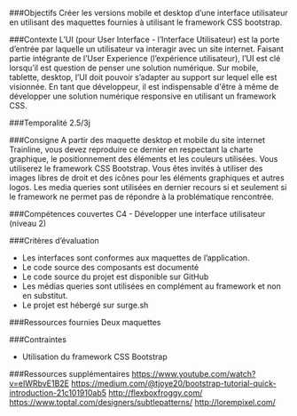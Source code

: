 ###Objectifs
Créer les versions mobile et desktop d’une interface utilisateur en utilisant des maquettes fournies à utilisant le framework CSS bootstrap.

###Contexte
L’UI (pour User Interface - l’Interface Utilisateur) est la porte d’entrée par laquelle un utilisateur va interagir avec un site internet. Faisant partie intégrante de l’User Experience (l’expérience utilisateur), l’UI est clé lorsqu’il est question de penser une solution numérique. Sur mobile, tablette, desktop, l’UI doit pouvoir s’adapter au support sur lequel elle est visionnée. En tant que développeur, il est indispensable d'être à même de développer une solution numérique responsive en utilisant un framework CSS.

###Temporalité
2.5/3j

###Consigne
A partir des maquette desktop et mobile du site internet Trainline, vous devez reproduire ce dernier en respectant la charte graphique, le positionnement des éléments et les couleurs utilisées. Vous utiliserez le framework CSS Bootstrap. 
Vous êtes invités à utiliser des images libres de droit et des icônes pour les éléments graphiques et autres logos.
Les media queries sont utilisées en dernier recours si et seulement si le framework ne permet pas de répondre à la problématique rencontrée.

###Compétences couvertes
C4 - Développer une interface utilisateur (niveau 2)

###Critères d’évaluation
- Les interfaces sont conformes aux maquettes de l’application.
- Le code source des composants est documenté
- Le code source du projet est disponible sur GitHub
- Les médias queries sont utilisées en complément au framework et non en substitut.
- Le projet est hébergé sur surge.sh

###Ressources fournies
Deux maquettes

###Contraintes
- Utilisation du framework CSS Bootstrap

###Ressources supplémentaires 
https://www.youtube.com/watch?v=eIWRbvE1B2E
https://medium.com/@tjoye20/bootstrap-tutorial-quick-introduction-21c101910ab5
http://flexboxfroggy.com/
https://www.toptal.com/designers/subtlepatterns/
http://lorempixel.com/